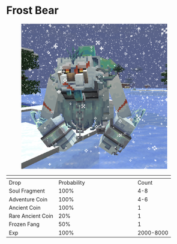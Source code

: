 # Frost Bear

<figure><img src="../../../../.gitbook/assets/image (8).png" alt="" width="389"><figcaption></figcaption></figure>

<table data-header-hidden><thead><tr><th></th><th width="197"></th><th></th></tr></thead><tbody><tr><td>Drop</td><td>Probability</td><td>Count</td></tr><tr><td>Soul Fragment</td><td>100%</td><td>4-8</td></tr><tr><td>Adventure Coin</td><td>100%</td><td>4-6</td></tr><tr><td>Ancient Coin</td><td>100%</td><td>1</td></tr><tr><td>Rare Ancient Coin</td><td>20%</td><td>1</td></tr><tr><td>Frozen Fang</td><td>50%</td><td>1</td></tr><tr><td>Exp</td><td>100%</td><td>2000-8000</td></tr></tbody></table>
